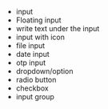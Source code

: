 - input
- Floating input
- write text under the input
- input with icon
- file input
- date input
- otp input
- dropdown/option
- radio button
- checkbox
- input group

